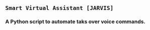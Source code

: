 ## ```Smart Virtual Assistant [JARVIS]```

### A Python script to automate taks over voice commands.


